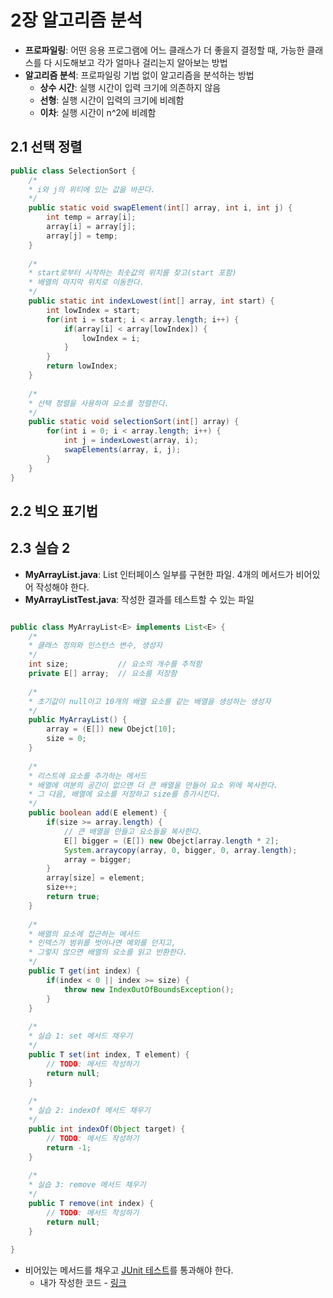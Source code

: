 # 2장 알고리즘 분석
- **프로파일링**: 어떤 응용 프로그램에 어느 클래스가 더 좋을지 결정할 때, 가능한 클래스를 다 시도해보고 각가 얼마나 걸리는지 알아보는 방법
- **알고리즘 분석**: 프로파일링 기법 없이 알고리즘을 분석하는 방법
	- **상수 시간**: 실행 시간이 입력 크기에 의존하지 않음
	- **선형**: 실행 시간이 입력의 크기에 비례함
	- **이차**: 실행 시간이 n^2에 비례함

## 2.1 선택 정렬
```java
public class SelectionSort {
	/*
	* i와 j의 위티에 있는 값을 바꾼다.
	*/
    public static void swapElement(int[] array, int i, int j) {
        int temp = array[i];
        array[i] = array[j];
        array[j] = temp;
    }
    
    /*
    * start로부터 시작하는 최솟값의 위치를 찾고(start 포함)
    * 배열의 마지막 위치로 이동한다.
    */
    public static int indexLowest(int[] array, int start) {
        int lowIndex = start;
        for(int i = start; i < array.length; i++) {
            if(array[i] < array[lowIndex]) {
                lowIndex = i;
            }
        }
        return lowIndex;
    }
    
    /*
    * 선택 정렬을 사용하여 요소를 정렬한다.
    */
    public static void selectionSort(int[] array) {
        for(int i = 0; i < array.length; i++) {
            int j = indexLowest(array, i);
            swapElements(array, i, j);
        }
    }
}
```


## 2.2 빅오 표기법

## 2.3 실습 2
- **MyArrayList.java**: List 인터페이스 일부를 구현한 파일. 4개의 메서드가 비어있어 작성해야 한다.
- **MyArrayListTest.java**: 작성한 결과를 테스트할 수 있는 파일

```java

public class MyArrayList<E> implements List<E> {
    /*
    * 클래스 정의와 인스턴스 변수, 생성자
    */
    int size;			// 요소의 개수를 추적함
    private E[] array;	// 요소를 저장함
    
    /*
    * 초기값이 null이고 10개의 배열 요소를 같는 배열을 생성하는 생성자
    */
    public MyArrayList() {
        array = (E[]) new Obejct[10];
        size = 0;
    }
    
    /*
    * 리스트에 요소를 추가하는 메서드
    * 배열에 여분의 공간이 없으면 더 큰 배열을 만들어 요소 위에 복사한다.
    * 그 다음, 배열에 요소를 저장하고 size를 증가시킨다.
    */
    public boolean add(E element) {
        if(size >= array.length) {
            // 큰 배열을 만들고 요소들을 복사한다.
            E[] bigger = (E[]) new Obejct[array.length * 2];
            System.arraycopy(array, 0, bigger, 0, array.length);
            array = bigger;
        }
        array[size] = element;
        size++;
        return true;
    }
    
    /*
    * 배열의 요소에 접근하는 메서드
    * 인덱스가 범위를 벗어나면 예외를 던지고,
    * 그렇지 않으면 배열의 요소를 읽고 반환한다.
    */
    public T get(int index) {
        if(index < 0 || index >= size) {
            throw new IndexOutOfBoundsException();
        }
    }
    
    /*
    * 실습 1: set 메서드 채우기
    */
    public T set(int index, T element) {
        // TODO: 메서드 작성하기
        return null;
    }
    
    /*
    * 실습 2: indexOf 메서드 채우기
    */
    public int indexOf(Object target) {
        // TODO: 메서드 작성하기
        return -1;
    }
    
    /*
    * 실습 3: remove 메서드 채우기
    */
    public T remove(int index) {
        // TODO: 메서드 작성하기
        return null;
    }
    
}
```

- 비어있는 메서드를 채우고 [JUnit 테스트](https://github.com/procyon0/Think-Data-Structures/blob/main/src/test/java/list/MyArrayListTest.java)를 통과해야 한다.
  - 내가 작성한 코드 - [링크](https://github.com/procyon0/Think-Data-Structures/blob/main/src/main/java/list/MyArrayList.java)